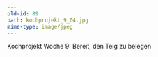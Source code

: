 ```yaml
---
old-id: 89
path: kochprojekt_9_04.jpg
mime-type: image/jpeg
---
```

Kochprojekt Woche 9:
Bereit, den Teig zu belegen
